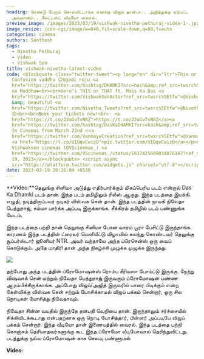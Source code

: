 ```yaml
---
heading: ரெண்டு பேரும் சொல்லிட்டாங்க எனக்கு விஜய் தான்பா.. அஜித்துக்கு ஏற்பட்ட
  அவமானம்.. லேட்டஸ்ட் வீடியோ வைரல்.
preview_image: /images/2023/03/19/vishwak-nivetha-pethuraj-video-1-.jpg
image_resize: /cdn-cgi/image/w=640,fit=scale-down,q=80,f=auto
categories: cinema
authors: Santhosh
tags:
  - Nivetha Pethuraj
  - Video
  - Vishwak Sen
title: vishwak-nivetha-latest-video
code: <blockquote class="twitter-tweet"><p lang="en" dir="ltr">This or That ?
  Confusion vaddhu 😉Ugadi roju <a
  href="https://twitter.com/hashtag/DHAMKI?src=hash&amp;ref_src=twsrc%5Etfw">#DHAMKI</a>
  ne Muddhu❤️<br><br>Here’s THIS or THAT ft. Mass Ka Das <a
  href="https://twitter.com/VishwakSenActor?ref_src=twsrc%5Etfw">@VishwakSenActor</a>
  &amp; beautiful <a
  href="https://twitter.com/Nivetha_Tweets?ref_src=twsrc%5Etfw">@Nivetha_Tweets</a>
  😍<br><br>Book your tickets now!<br>- <a
  href="https://t.co/2JaGvTvN8Z">https://t.co/2JaGvTvN8Z</a><a
  href="https://twitter.com/hashtag/DasKaDHAMKI?src=hash&amp;ref_src=twsrc%5Etfw">#DasKaDHAMKI</a>
  In Cinemas from March 22nd 🔥<a
  href="https://twitter.com/VanmayeCreation?ref_src=twsrc%5Etfw">@VanmayeCreation</a>
  <a href="https://t.co/UIQqvCwizO">pic.twitter.com/UIQqvCwizO</a></p>&mdash;
  Vishwaksen cinemas (@VScinemas_) <a
  href="https://twitter.com/VScinemas_/status/1637425609034076167?ref_src=twsrc%5Etfw">March
  19, 2023</a></blockquote> <script async
  src="https://platform.twitter.com/widgets.js" charset="utf-8"></script>
date: 2023-03-19 20:16:04 +0530
---
```

**V﻿ideo:**தெலுங்கு சினிமா அடுத்து எதிர்பார்க்கும் மிகப்பெரிய படம் என்றால் Das Ka Dhamki படம் தான். இந்த படம் தமிழிலும் ரிலீஸ் ஆகுது. இந்த படத்தை இயக்கி. எழுதி, நடித்திருப்பவர் நடிகர் விஸ்வக சென் தான். இந்த படத்தின் நாயகி நிவேதா பெத்துராஜ், சும்மா பார்க்க அப்படி இருக்காங்க. சீக்கிரம் தமிழில் படம் பண்ணுங்க மேடம்.

இந்த படத்தை பற்றி தான் தெலுங்கு சினிமா போன வாரம் பூரா பேசிட்டு இருந்தாங்க. காரணம் இந்த படத்தின் ட்ரைலர் வெளியீட்டு விழாவில் கலந்து கொண்டவர் தெலுங்கு சூப்பர்ஸ்டார் ஜூனியர் NTR. அவர் வந்தாலே அந்த ப்ரெசென்ஸ் ஒரு வைப் கொடுக்கும். அதே மாதிரி தான் அந்த நிகழ்ச்சி முழுக்க முழுக்க இருந்தது.

![](/images/2023/03/19/vishwak-nivetha-pethuraj-video-2-.jpg)

தற்போது அந்த படத்தின் ப்ரோமோஷன்ஸ் ரொம்ப சீரியஸா போய்ட்டு இருக்கு. நேற்று விஷ்வாக் சென் மற்றும் நிவேதா பெத்துராஜ் இருவரும் ப்ரோமோஷன் பண்ண ஆரம்பிச்சிருக்காங்க. அப்போது விஜய்/அஜித் இருவரில் யாரை பிடிக்கும் என்ற கேள்விக்கு விஸ்வக சென் சற்றும் யோசிக்காமல் விஜய் பக்கம் சென்றார், ஒரு சில நொடிகள் யோசித்து நிவேதாவும்.

நிவேதா சின்ன வயதில் இருந்தே தளபதி வெறியை தான். இருந்தாலும் சர்ச்சையில் சிக்கிவிடக்கூடாது என்பதற்காக ஒரு நொடி யோசித்தார், பின்னர் அப்படியே விஜய் பக்கம் சென்றார். இந்த வீடியோ தான் இணையத்தில் வைரல். இந்த படத்தை பற்றி கொஞ்சம் தெரியாதவர்களுக்கு கூட இந்த ப்ரோமோ வீடியோவால் தெரிந்துவிட்டது. படத்துக்கு நல்ல ப்ரோமோஷன் காசு செலவு பண்ணாமல். 

**V﻿ideo:**